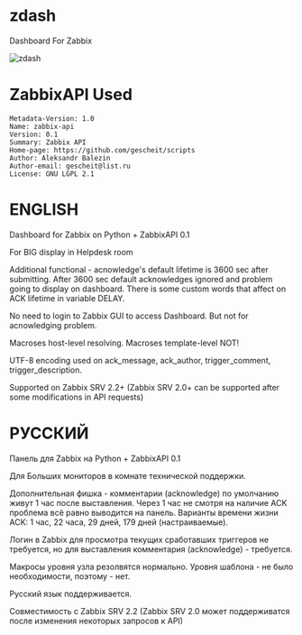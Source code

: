 zdash
=====

Dashboard For Zabbix

![zdash](https://raw.githubusercontent.com/zubbilo/zdash/master/doc/Zabbix_2.2_zdash.png)

# ZabbixAPI Used

```
Metadata-Version: 1.0
Name: zabbix-api
Version: 0.1
Summary: Zabbix API
Home-page: https://github.com/gescheit/scripts
Author: Aleksandr Balezin
Author-email: gescheit@list.ru
License: GNU LGPL 2.1
```

# ENGLISH

Dashboard for Zabbix on Python + ZabbixAPI 0.1

For BIG display in Helpdesk room

Additional functional - acnowledge's default lifetime is 3600 sec after submitting. After 3600 sec default acknowledges ignored and problem going to display on dashboard. There is some custom words that affect on ACK lifetime in variable DELAY.

No need to login to Zabbix GUI to access Dashboard. But not for acnowledging problem.

Macroses host-level resolving. Macroses template-level NOT!

UTF-8 encoding used on ack_message, ack_author, trigger_comment, trigger_description.

Supported on Zabbix SRV 2.2+
(Zabbix SRV 2.0+ can be supported after some modifications in API requests)

# РУССКИЙ

Панель для Zabbix на Python + ZabbixAPI 0.1

Для Больших мониторов в комнате технической поддержки.

Дополнительная фишка - комментарии (acknowledge) по умолчанию живут 1 час после выставления. Через 1 час не смотря на наличие ACK проблема всё равно выводится на панель. Варианты времени жизни ACK: 1 час, 22 часа, 29 дней, 179 дней (настраиваемые).

Логин в Zabbix для просмотра текущих сработавших триггеров не требуется, но для выставления комментария (acknowledge) - требуется.

Макросы уровня узла резолвятся нормально. Уровня шаблона - не было необходимости, поэтому - нет.

Русский язык поддерживается.

Совместимость с Zabbix SRV 2.2
(Zabbix SRV 2.0 может поддерживатся после изменения некоторых запросов к API)
